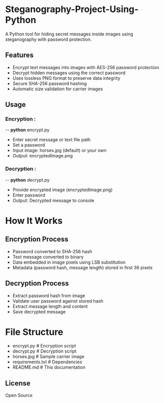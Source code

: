 # Steganography-Project-Using-Python


A Python tool for hiding secret messages inside images using steganography with password protection.

## Features

-  Encrypt text messages into images with AES-256 password protection
-  Decrypt hidden messages using the correct password
-  Uses lossless PNG format to preserve data integrity
-  Secure SHA-256 password hashing
-  Automatic size validation for carrier images

## Usage
### Encryption : 
-- **python** encrypt.py

- Enter secret message or text file path
- Set a password
- Input image: horses.jpg (default) or your own
- Output: encryptedImage.png


### Decryption : 
-- **python** decrypt.py

- Provide encrypted image (encryptedImage.png)
- Enter password
- Output: Decrypted message to console


# How It Works
## Encryption Process

- Password converted to SHA-256 hash
- Text message converted to binary
- Data embedded in image pixels using LSB substitution
- Metadata (password hash, message length) stored in first 36 pixels

## Decryption Process

- Extract password hash from image
- Validate user password against stored hash
- Extract message length and content
- Save decrypted message

# File Structure

- encrypt.py           # Encryption script
- decrypt.py           # Decryption script
- horses.jpg           # Sample carrier image
- requirements.txt     # Dependencies
- README.md            # This documentation


## License
Open Source
